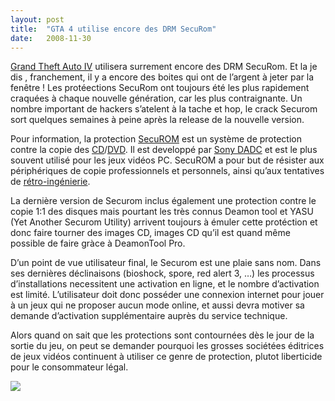 ```yaml
---
layout:	post
title:	"GTA 4 utilise encore des DRM SecuRom"
date:	2008-11-30
---
```


  [Grand Theft Auto IV](http://en.wikipedia.org/wiki/Grand_Theft_Auto_IV "Grand Theft Auto IV") utilisera surrement encore des DRM SecuRom. Et la je dis , franchement, il y a encore des boites qui ont de l’argent à jeter par la fenêtre ! Les protéections SecuRom ont toujours été les plus rapidement craquées à chaque nouvelle génération, car les plus contraignante. Un nombre important de hackers s’atelent à la tache et hop, le crack Securom sort quelques semaines à peine après la release de la nouvelle version.

Pour information, la protection [SecuROM](http://en.wikipedia.org/wiki/SecuROM "SecuROM") est un système de protection contre la copie des [CD](http://fr.wikipedia.org/wiki/CD-ROM "CD-ROM")/[DVD](http://fr.wikipedia.org/wiki/DVD "DVD"). Il est developpé par [Sony DADC](http://fr.wikipedia.org/wiki/Sony "Sony") et est le plus souvent utilisé pour les jeux vidéos PC. SecuROM a pour but de résister aux périphériques de copie professionnels et personnels, ainsi qu’aux tentatives de [rétro-ingénierie](http://fr.wikipedia.org/wiki/R%C3%A9tro-ing%C3%A9nierie "Rétro-ingénierie").

La dernière version de Securom inclus également une protection contre le copie 1:1 des disques mais pourtant les très connus Deamon tool et YASU (Yet Another Securom Utility) arrivent toujours à émuler cette protéction et donc faire tourner des images CD, images CD qu’il est quand même possible de faire gràce à DeamonTool Pro.

D’un point de vue utilisateur final, le Securom est une plaie sans nom. Dans ses dernières déclinaisons (bioshock, spore, red alert 3, …) les processus d’installations necessitent une activation en ligne, et le nombre d’activation est limité. L’utilisateur doit donc posséder une connexion internet pour jouer à un jeux qui ne proposer aucun mode online, et aussi devra motiver sa demande d’activation supplémentaire auprès du service technique.

Alors quand on sait que les protections sont contournées dès le jour de la sortie du jeu, on peut se demander pourquoi les grosses sociétées éditrices de jeux vidéos continuent à utiliser ce genre de protection, plutot liberticide pour le consommateur légal.

![](/img/0*gtG0vsudDY2swVmF.)  